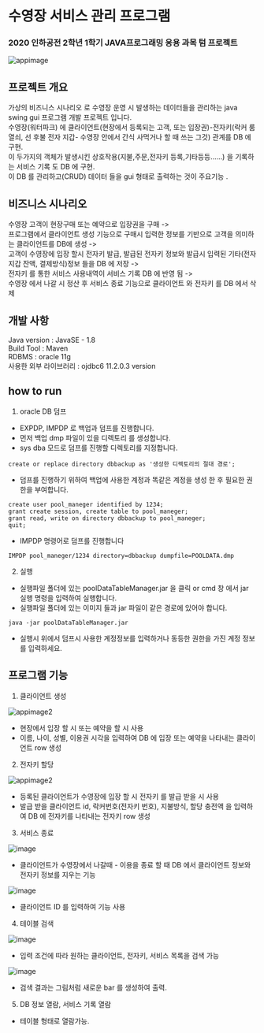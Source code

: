 # 수영장 서비스 관리 프로그램
### 2020 인하공전 2학년 1학기 JAVA프로그래밍 응용 과목 텀 프로젝트
![appimage](https://user-images.githubusercontent.com/53043464/209839490-8948fc52-b238-4d52-bc54-09eb9eed6ece.png)

## 프로젝트 개요
가상의 비즈니스 시나리오 로 수영장 운영 시 발생하는 데이터들을 관리하는 java swing gui 프로그램 개발 프로젝트 입니다.<br>
수영장(워터파크) 에 클라이언트(현장에서 등록되는 고객, 또는 입장권)-전자키(락커 룸 열쇠, 선 후불 전자 지갑- 수영장 안에서 간식 사먹거나 할 때 쓰는 그것) 관계를 DB 에 구현.<br>
이 두가지의 객체가 발생시킨 상호작용(지불,주문,전자키 등록,기타등등……) 을 기록하는 서비스 기록 도 DB 에 구현.<br>
이 DB 를 관리하고(CRUD) 데이터 들을 gui 형태로 출력하는 것이 주요기능 .<br>

## 비즈니스 시나리오
수영장 고객이 현장구매 또는 예약으로 입장권을 구매 -><br>
프로그램에서 클라이언트 생성 기능으로 구매시 입력한 정보를 기반으로 고객을 의미하는 클라이언트를 DB에 생성 -><br>
고객이 수영장에 입장 할시 전자키 발급, 발급된 전자키 정보와 발급시 입력된 기타(전자지갑 잔액, 결제방식)정보 들을 DB 에 저장 -><br>
전자키 를 통한 서비스 사용내역이 서비스 기록 DB 에 반영 됨 -><br>
수영장 에서 나갈 시 정산 후 서비스 종료 기능으로 클라이언트 와 전자키 를 DB 에서 삭제

## 개발 사항
Java version : JavaSE - 1.8 <br>
Build Tool : Maven <br>
RDBMS : oracle 11g <br>
사용한 외부 라이브러리 : ojdbc6 11.2.0.3 version <br>

## how to run
1. oracle DB 덤프
- EXPDP, IMPDP 로 백업과 덤프를 진행합니다.
- 먼저 백업 dmp 파일이 있을 디렉토리 를 생성합니다.
- sys dba 모드로 덤프를 진행할 디렉토리를 지정합니다.

```
create or replace directory dbbackup as '생성한 디렉토리의 절대 경로';
```

- 덤프를 진행하기 위하여 백업에 사용한 계정과 똑같은 계정을 생성 한 후 필요한 권한을 부여합니다.

```
create user pool_maneger identified by 1234;
grant create session, create table to pool_maneger;
grant read, write on directory dbbackup to pool_maneger;
quit;
```

- IMPDP 명령어로 덤프를 진행합니다 

```
IMPDP pool_maneger/1234 directory=dbbackup dumpfile=POOLDATA.dmp
```

2. 실행
- 실행파일 폴더에 있는 poolDataTableManager.jar 을 클릭 or cmd 창 에서 jar 실행 명령을 입력하여 실행합니다.
- 실행파일 폴더에 있는 이미지 들과 jar 파일이 같은 경로에 있어야 합니다.

```
java -jar poolDataTableManager.jar
```

- 실행시 위에서 덤프시 사용한 계정정보를 입력하거나 동등한 권한을 가진 계정 정보를 입력하세요.

## 프로그램 기능
1. 클라이언트 생성

![appimage2](https://user-images.githubusercontent.com/53043464/209994261-7c4fec21-e425-4919-bc49-acef42636a70.png)
  - 현장에서 입장 할 시 또는 예약을 할 시 사용
  - 이름, 나이, 성별, 이용권 시각을 입력하여 DB 에 입장 또는 예약을 나타내는 클라이언트 row 생성
2. 전자키 할당

![appimage2](https://user-images.githubusercontent.com/53043464/209994310-fc31372e-dd8f-4c98-8fa3-68d959a8744d.png)
  - 등록된 클라이언트가 수영장에 입장 할 시 전자키 를 발급 받을 시 사용
  - 발급 받을 클라이언트 id, 락커번호(전자키 번호), 지불방식, 할당 충전액 을 입력하여 DB 에 전자키를 나타내는 전자키 row 생성
3. 서비스 종료 

![image](https://user-images.githubusercontent.com/53043464/209994348-532a6ea3-32ec-4b7a-b1fc-1a7f549cd712.png)
  - 클라이언트가 수영장에서 나갈때 - 이용을 종료 할 때 DB 에서 클라이언트 정보와 전자키 정보를 지우는 기능
  
![image](https://user-images.githubusercontent.com/53043464/209994413-40aab0ec-c426-4eaa-9fdc-dd439ec54b3a.png)
  - 클라이언트 ID 를 입력하여 기능 사용
4. 테이블 검색

![image](https://user-images.githubusercontent.com/53043464/209994575-bf5dda31-2b4a-44d7-822c-86f01dbbea54.png)
  - 입력 조건에 따라 원하는 클라이언트, 전자키, 서비스 목록을 검색 가능
  
![image](https://user-images.githubusercontent.com/53043464/209994680-fa4ddfe3-52e2-42a7-b8f2-75e236b8962c.png)
  - 검색 결과는 그림처럼 새로운 bar 를 생성하여 출력.
5. DB 정보 열람, 서비스 기록 열람
  - 테이블 형태로 열람가능.








